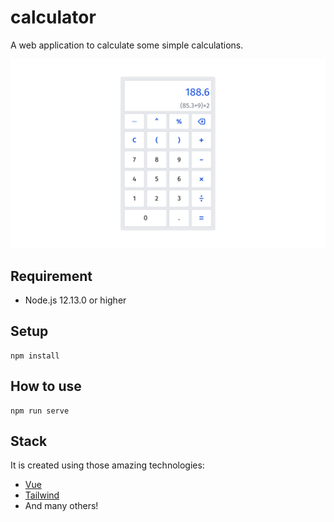 # calculator
A web application to calculate some simple calculations.

<img src="./res/output.png" alt="output-calculator" >

## Requirement
- Node.js 12.13.0 or higher

## Setup
```
npm install
```

## How to use
```
npm run serve
```

## Stack
It is created using those amazing technologies:
- [Vue](https://vuejs.org/)
- [Tailwind](https://tailwindcss.com/)
- And many others!
